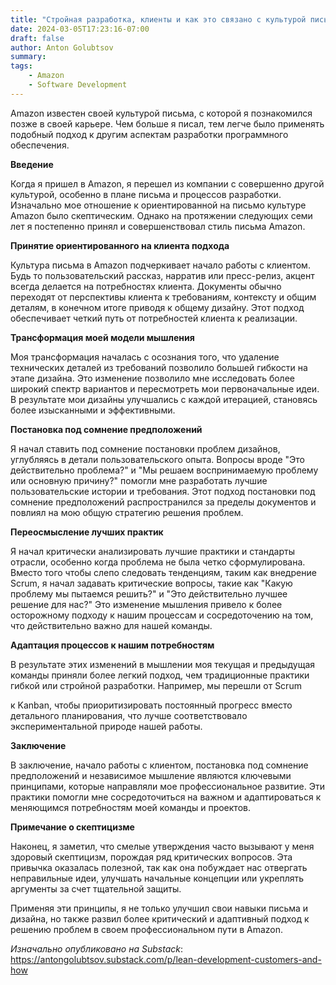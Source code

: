 ```yaml
---
title: "Стройная разработка, клиенты и как это связано с культурой письма в Amazon"
date: 2024-03-05T17:23:16-07:00
draft: false
author: Anton Golubtsov
summary:
tags:
    - Amazon
    - Software Development
---
```


Amazon известен своей культурой письма, с которой я познакомился позже в своей карьере. Чем больше я писал, тем легче было применять подобный подход к другим аспектам разработки программного обеспечения.

**Введение**

Когда я пришел в Amazon, я перешел из компании с совершенно другой культурой, особенно в плане письма и процессов разработки. Изначально мое отношение к ориентированной на письмо культуре Amazon было скептическим. Однако на протяжении следующих семи лет я постепенно принял и совершенствовал стиль письма Amazon.

**Принятие ориентированного на клиента подхода**

Культура письма в Amazon подчеркивает начало работы с клиентом. Будь то пользовательский рассказ, нарратив или пресс-релиз, акцент всегда делается на потребностях клиента. Документы обычно переходят от перспективы клиента к требованиям, контексту и общим деталям, в конечном итоге приводя к общему дизайну. Этот подход обеспечивает четкий путь от потребностей клиента к реализации.

**Трансформация моей модели мышления**

Моя трансформация началась с осознания того, что удаление технических деталей из требований позволило большей гибкости на этапе дизайна. Это изменение позволило мне исследовать более широкий спектр вариантов и пересмотреть мои первоначальные идеи. В результате мои дизайны улучшались с каждой итерацией, становясь более изысканными и эффективными.

**Постановка под сомнение предположений**

Я начал ставить под сомнение постановки проблем дизайнов, углубляясь в детали пользовательского опыта. Вопросы вроде "Это действительно проблема?" и "Мы решаем воспринимаемую проблему или основную причину?" помогли мне разработать лучшие пользовательские истории и требования. Этот подход постановки под сомнение предположений распространился за пределы документов и повлиял на мою общую стратегию решения проблем.

**Переосмысление лучших практик**

Я начал критически анализировать лучшие практики и стандарты отрасли, особенно когда проблема не была четко сформулирована. Вместо того чтобы слепо следовать тенденциям, таким как внедрение Scrum, я начал задавать критические вопросы, такие как "Какую проблему мы пытаемся решить?" и "Это действительно лучшее решение для нас?" Это изменение мышления привело к более осторожному подходу к нашим процессам и сосредоточению на том, что действительно важно для нашей команды.

**Адаптация процессов к нашим потребностям**

В результате этих изменений в мышлении моя текущая и предыдущая команды приняли более легкий подход, чем традиционные практики гибкой или стройной разработки. Например, мы перешли от Scrum

к Kanban, чтобы приоритизировать постоянный прогресс вместо детального планирования, что лучше соответствовало экспериментальной природе нашей работы.

**Заключение**

В заключение, начало работы с клиентом, постановка под сомнение предположений и независимое мышление являются ключевыми принципами, которые направляли мое профессиональное развитие. Эти практики помогли мне сосредоточиться на важном и адаптироваться к меняющимся потребностям моей команды и проектов.

**Примечание о скептицизме**

Наконец, я заметил, что смелые утверждения часто вызывают у меня здоровый скептицизм, порождая ряд критических вопросов. Эта привычка оказалась полезной, так как она побуждает нас отвергать неправильные идеи, улучшать начальные концепции или укреплять аргументы за счет тщательной защиты.

Применяя эти принципы, я не только улучшил свои навыки письма и дизайна, но также развил более критический и адаптивный подход к решению проблем в своем профессиональном пути в Amazon.

_Изначально опубликовано на Substack_: https://antongolubtsov.substack.com/p/lean-development-customers-and-how
